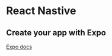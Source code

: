 # React Nastive

## Create your app with Expo

[Expo docs](https://docs.expo.dev/tutorial/create-your-first-app/)

```jsx

```
